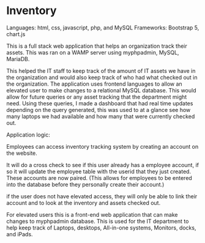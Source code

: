 # Inventory
Languages: html, css, javascript, php, and MySQL
Frameworks: Bootstrap 5, chart.js


This is a full stack web application that helps an organization track their assets. This was ran on a WAMP server using myphpadmin, MySQL, MariaDB.

This helped the IT staff to keep track of the amount of IT assets we have in the organization and would also keep track of who had what checked out in the organization.
The application uses frontend languages to allow an elevated user to make changes to a relational MySQL database. This would allow for future queries or any asset tracking that the department might need. Using these queries, I made a dashboard that had real time updates depending on the query generated, this was used to at a glance see how many laptops we had available and how many that were currently checked out.

Application logic:

Employees can access inventory tracking system by creating an account on the website.

It will do a cross check to see if this user already has a employee account, if so it will update the employee table with the userid that they just created. These accounts are now paired. (This allows for employees to be entered into the database before they personally create their account.) 

if the user does not have elevated access, they will only be able to link their account and to look at the inventory and assets checked out. 

For elevated users this is a front-end web application that can make changes to myphpadmin database. This is used for the IT department to help keep track of Laptops, desktops, All-in-one systems, Monitors, docks, and iPads.
